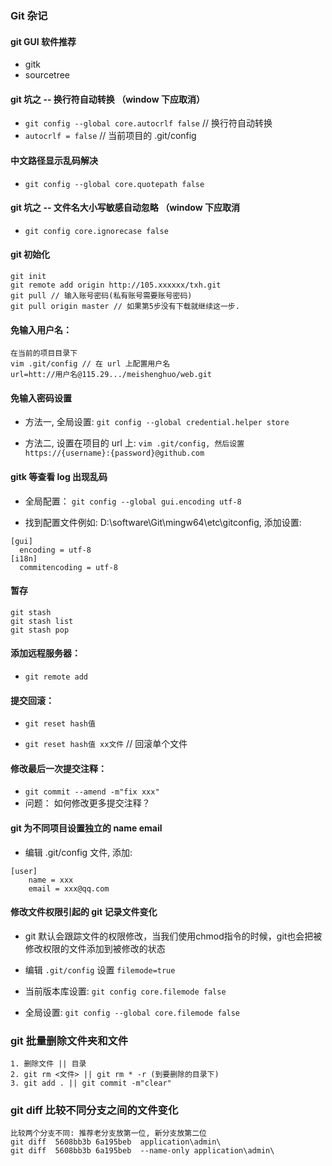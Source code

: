 ### Git 杂记

#### git GUI 软件推荐
* gitk
* sourcetree


#### git 坑之 -- 换行符自动转换 （window 下应取消）
* `git config --global core.autocrlf false` // 换行符自动转换
* `autocrlf = false` // 当前项目的 .git/config


 #### 中文路径显示乱码解决
 * `git config --global core.quotepath false`


#### git 坑之 -- 文件名大小写敏感自动忽略 （window 下应取消
* `git config core.ignorecase false`


#### git 初始化
```
git init
git remote add origin http://105.xxxxxx/txh.git
git pull // 输入账号密码(私有账号需要账号密码)
git pull origin master // 如果第5步没有下载就继续这一步.
```


#### 免输入用户名：
```
在当前的项目目录下
vim .git/config // 在 url 上配置用户名
url=htt://用户名@115.29.../meishenghuo/web.git
```


#### 免输入密码设置
* 方法一, 全局设置: `git config --global credential.helper store`

* 方法二, 设置在项目的 url 上: `vim .git/config, 然后设置 https://{username}:{password}@github.com`


#### gitk 等查看 log 出现乱码
* 全局配置： `git config --global gui.encoding utf-8`

* 找到配置文件例如: D:\software\Git\mingw64\etc\gitconfig, 添加设置: 
```
[gui]
  encoding = utf-8
[i18n]
  commitencoding = utf-8
 ```


#### 暂存
```
git stash
git stash list
git stash pop
```


#### 添加远程服务器：
* `git remote add`


#### 提交回滚：
* `git reset hash值`

* `git reset hash值 xx文件` // 回滚单个文件


#### 修改最后一次提交注释：
* `git commit --amend -m"fix xxx"`
* 问题： 如何修改更多提交注释？


#### git 为不同项目设置独立的 name email
* 编辑 .git/config 文件, 添加:
```
[user]
    name = xxx
    email = xxx@qq.com
```    


#### 修改文件权限引起的 git 记录文件变化
* git 默认会跟踪文件的权限修改，当我们使用chmod指令的时候，git也会把被修改权限的文件添加到被修改的状态

* 编辑 `.git/config` 设置 `filemode=true`

* 当前版本库设置: `git config core.filemode false`
* 全局设置: `git config --global core.filemode false`


### git 批量删除文件夹和文件
```
1. 删除文件 || 目录
2. git rm <文件> || git rm * -r (到要删除的目录下)
3. git add . || git commit -m"clear"
```


### git diff 比较不同分支之间的文件变化
```
比较两个分支不同: 推荐老分支放第一位, 新分支放第二位
git diff  5608bb3b 6a195beb  application\admin\
git diff  5608bb3b 6a195beb  --name-only application\admin\
```
